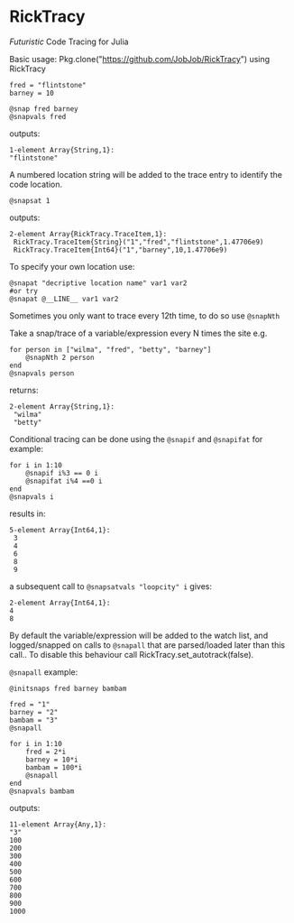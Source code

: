 # RickTracy
*Futuristic* Code Tracing for Julia

Basic usage:
    Pkg.clone("https://github.com/JobJob/RickTracy")
    using RickTracy

    fred = "flintstone"
    barney = 10

    @snap fred barney
    @snapvals fred

outputs:

    1-element Array{String,1}:
    "flintstone"

A numbered location string will be added to the trace entry to identify
the code location.

    @snapsat 1

outputs:

    2-element Array{RickTracy.TraceItem,1}:
     RickTracy.TraceItem{String}("1","fred","flintstone",1.47706e9)
     RickTracy.TraceItem{Int64}("1","barney",10,1.47706e9)

To specify your own location use:

    @snapat "decriptive location name" var1 var2
    #or try
    @snapat @__LINE__ var1 var2

Sometimes you only want to trace every 12th time, to do so use `@snapNth`

Take a snap/trace of a variable/expression every N times
the site
e.g.

    for person in ["wilma", "fred", "betty", "barney"]
        @snapNth 2 person
    end
    @snapvals person

returns:

    2-element Array{String,1}:
     "wilma"
     "betty"

Conditional tracing can be done using the `@snapif` and `@snapifat`
for example:

    for i in 1:10
        @snapif i%3 == 0 i
        @snapifat i%4 ==0 i
    end
    @snapvals i

results in:

    5-element Array{Int64,1}:
     3
     4
     6
     8
     9
a subsequent call to `@snapsatvals "loopcity" i` gives:

    2-element Array{Int64,1}:
    4
    8

 By default the variable/expression will be added to the watch list,
 and logged/snapped on calls to `@snapall` that are parsed/loaded later than
 this call.. To disable this behaviour call RickTracy.set_autotrack(false).

`@snapall` example:

    @initsnaps fred barney bambam

    fred = "1"
    barney = "2"
    bambam = "3"
    @snapall

    for i in 1:10
        fred = 2*i
        barney = 10*i
        bambam = 100*i
        @snapall
    end
    @snapvals bambam

outputs:

    11-element Array{Any,1}:
    "3"
    100
    200
    300
    400
    500
    600
    700
    800
    900
    1000
